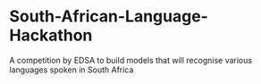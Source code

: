 # South-African-Language-Hackathon
A competition by EDSA to build models that will recognise various languages spoken in South Africa
